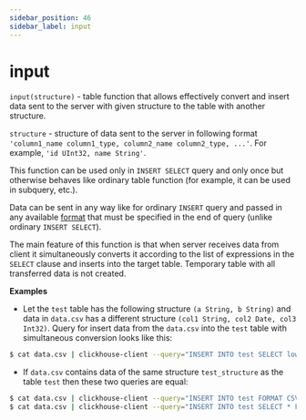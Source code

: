 ```yaml
---
sidebar_position: 46
sidebar_label: input
---
```


# input

`input(structure)` - table function that allows effectively convert and insert data sent to the
server with given structure to the table with another structure.

`structure` - structure of data sent to the server in following format `'column1_name column1_type, column2_name column2_type, ...'`.
For example, `'id UInt32, name String'`.

This function can be used only in `INSERT SELECT` query and only once but otherwise behaves like ordinary table function
(for example, it can be used in subquery, etc.).

Data can be sent in any way like for ordinary `INSERT` query and passed in any available [format](../../interfaces/formats.md#formats)
that must be specified in the end of query (unlike ordinary `INSERT SELECT`).

The main feature of this function is that when server receives data from client it simultaneously converts it
according to the list of expressions in the `SELECT` clause and inserts into the target table. Temporary table
with all transferred data is not created.

**Examples**

-   Let the `test` table has the following structure `(a String, b String)`
    and data in `data.csv` has a different structure `(col1 String, col2 Date, col3 Int32)`. Query for insert
    data from the `data.csv` into the `test` table with simultaneous conversion looks like this:

<!-- -->

``` bash
$ cat data.csv | clickhouse-client --query="INSERT INTO test SELECT lower(col1), col3 * col3 FROM input('col1 String, col2 Date, col3 Int32') FORMAT CSV";
```

-   If `data.csv` contains data of the same structure `test_structure` as the table `test` then these two queries are equal:

<!-- -->

``` bash
$ cat data.csv | clickhouse-client --query="INSERT INTO test FORMAT CSV"
$ cat data.csv | clickhouse-client --query="INSERT INTO test SELECT * FROM input('test_structure') FORMAT CSV"
```

